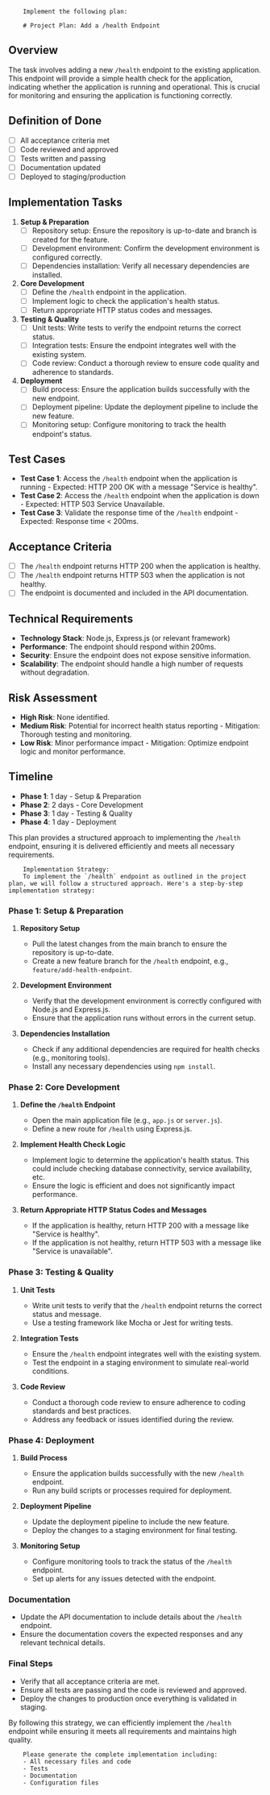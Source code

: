 
        Implement the following plan:
        
        # Project Plan: Add a /health Endpoint

## Overview
The task involves adding a new `/health` endpoint to the existing application. This endpoint will provide a simple health check for the application, indicating whether the application is running and operational. This is crucial for monitoring and ensuring the application is functioning correctly.

## Definition of Done
- [ ] All acceptance criteria met
- [ ] Code reviewed and approved
- [ ] Tests written and passing
- [ ] Documentation updated
- [ ] Deployed to staging/production

## Implementation Tasks

1. **Setup & Preparation**
   - [ ] Repository setup: Ensure the repository is up-to-date and branch is created for the feature.
   - [ ] Development environment: Confirm the development environment is configured correctly.
   - [ ] Dependencies installation: Verify all necessary dependencies are installed.

2. **Core Development**
   - [ ] Define the `/health` endpoint in the application.
   - [ ] Implement logic to check the application's health status.
   - [ ] Return appropriate HTTP status codes and messages.

3. **Testing & Quality**
   - [ ] Unit tests: Write tests to verify the endpoint returns the correct status.
   - [ ] Integration tests: Ensure the endpoint integrates well with the existing system.
   - [ ] Code review: Conduct a thorough review to ensure code quality and adherence to standards.

4. **Deployment**
   - [ ] Build process: Ensure the application builds successfully with the new endpoint.
   - [ ] Deployment pipeline: Update the deployment pipeline to include the new feature.
   - [ ] Monitoring setup: Configure monitoring to track the health endpoint's status.

## Test Cases
- **Test Case 1**: Access the `/health` endpoint when the application is running - Expected: HTTP 200 OK with a message "Service is healthy".
- **Test Case 2**: Access the `/health` endpoint when the application is down - Expected: HTTP 503 Service Unavailable.
- **Test Case 3**: Validate the response time of the `/health` endpoint - Expected: Response time < 200ms.

## Acceptance Criteria
- [ ] The `/health` endpoint returns HTTP 200 when the application is healthy.
- [ ] The `/health` endpoint returns HTTP 503 when the application is not healthy.
- [ ] The endpoint is documented and included in the API documentation.

## Technical Requirements
- **Technology Stack**: Node.js, Express.js (or relevant framework)
- **Performance**: The endpoint should respond within 200ms.
- **Security**: Ensure the endpoint does not expose sensitive information.
- **Scalability**: The endpoint should handle a high number of requests without degradation.

## Risk Assessment
- **High Risk**: None identified.
- **Medium Risk**: Potential for incorrect health status reporting - Mitigation: Thorough testing and monitoring.
- **Low Risk**: Minor performance impact - Mitigation: Optimize endpoint logic and monitor performance.

## Timeline
- **Phase 1**: 1 day - Setup & Preparation
- **Phase 2**: 2 days - Core Development
- **Phase 3**: 1 day - Testing & Quality
- **Phase 4**: 1 day - Deployment

This plan provides a structured approach to implementing the `/health` endpoint, ensuring it is delivered efficiently and meets all necessary requirements.
        
        Implementation Strategy:
        To implement the `/health` endpoint as outlined in the project plan, we will follow a structured approach. Here's a step-by-step implementation strategy:

### Phase 1: Setup & Preparation

1. **Repository Setup**
   - Pull the latest changes from the main branch to ensure the repository is up-to-date.
   - Create a new feature branch for the `/health` endpoint, e.g., `feature/add-health-endpoint`.

2. **Development Environment**
   - Verify that the development environment is correctly configured with Node.js and Express.js.
   - Ensure that the application runs without errors in the current setup.

3. **Dependencies Installation**
   - Check if any additional dependencies are required for health checks (e.g., monitoring tools).
   - Install any necessary dependencies using `npm install`.

### Phase 2: Core Development

1. **Define the `/health` Endpoint**
   - Open the main application file (e.g., `app.js` or `server.js`).
   - Define a new route for `/health` using Express.js.

2. **Implement Health Check Logic**
   - Implement logic to determine the application's health status. This could include checking database connectivity, service availability, etc.
   - Ensure the logic is efficient and does not significantly impact performance.

3. **Return Appropriate HTTP Status Codes and Messages**
   - If the application is healthy, return HTTP 200 with a message like "Service is healthy".
   - If the application is not healthy, return HTTP 503 with a message like "Service is unavailable".

### Phase 3: Testing & Quality

1. **Unit Tests**
   - Write unit tests to verify that the `/health` endpoint returns the correct status and message.
   - Use a testing framework like Mocha or Jest for writing tests.

2. **Integration Tests**
   - Ensure the `/health` endpoint integrates well with the existing system.
   - Test the endpoint in a staging environment to simulate real-world conditions.

3. **Code Review**
   - Conduct a thorough code review to ensure adherence to coding standards and best practices.
   - Address any feedback or issues identified during the review.

### Phase 4: Deployment

1. **Build Process**
   - Ensure the application builds successfully with the new `/health` endpoint.
   - Run any build scripts or processes required for deployment.

2. **Deployment Pipeline**
   - Update the deployment pipeline to include the new feature.
   - Deploy the changes to a staging environment for final testing.

3. **Monitoring Setup**
   - Configure monitoring tools to track the status of the `/health` endpoint.
   - Set up alerts for any issues detected with the endpoint.

### Documentation

- Update the API documentation to include details about the `/health` endpoint.
- Ensure the documentation covers the expected responses and any relevant technical details.

### Final Steps

- Verify that all acceptance criteria are met.
- Ensure all tests are passing and the code is reviewed and approved.
- Deploy the changes to production once everything is validated in staging.

By following this strategy, we can efficiently implement the `/health` endpoint while ensuring it meets all requirements and maintains high quality.
        
        Please generate the complete implementation including:
        - All necessary files and code
        - Tests
        - Documentation
        - Configuration files
        